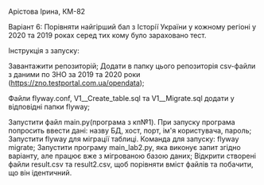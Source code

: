 Арістова Ірина, КМ-82

Варіант 6: Порівняти найгірший бал з Історії України у кожному регіоні у 2020 та 2019 роках серед тих кому було зараховано тест.

Інструкція з запуску:

Завантажити репозиторій;
Додати в папку цього репозиторія csv-файли з даними по ЗНО за 2019 та 2020 роки (https://zno.testportal.com.ua/opendata);

Файли flyway.conf, V1__Create_table.sql та V1__Migrate.sql додати у відповідні папки flyway;

Запустити файл main.py(програма з кп№1). При запуску програма попросить ввести  дані: назву БД,  хост, порт, ім'я користувача, пароль;
Запустити flyway для міграції таблиці. Команда для запуску: flyway migrate;
Запустити програму main_lab2.py, яка виконує запит згідно варіанту, але працює вже з мігрованою базою даних;
Відкрити створені файли result.csv та result2.csv, щоб порівняти вміст файлів та побачити, що він ідентичний.
